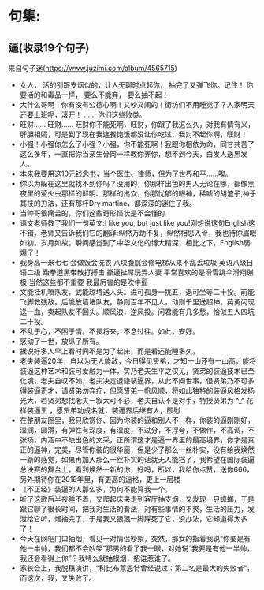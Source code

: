 # 句集:
## 逼(收录19个句子)
来自句子迷(https://www.juzimi.com/album/4565715) 
- 女人， 活的别跟支烟似的，让人无聊时点起你， 抽完了又弹飞你。记住！ 你要活的和毒品一样， 要么不能弃， 要么抽不起！ 
- 大什么哥啊！你有没有公德心啊！又吵又闹的！街坊们不用睡觉了？人家明天还要上班呢，滚开！ …… 你们这些败类。
- 旺财...... 旺财...... 旺财你不能死啊，旺财，你跟了我这么久，对我有情有义，肝胆相照，可是到了现在我连餐饱饭都没让你吃过，我对不起你啊，旺财！
- 小强！小强你怎么了小强？小强，你不能死啊！我跟你相依为命，同甘共苦了这么多年，一直把你当亲生骨肉一样教你养你，想不到今天，白发人送黑发人。
- 本来我要用这10元钱念书，当个医生、律师，但为了世界和平……唉。
- 你以为躲在这里就找不到你吗？没用的，你那样出色的男人无论在哪，都像黑夜里的萤火虫那样的鲜明、那样的出众，你那忧郁的眼神，稀嘘的胡渣子,神乎其技的刀法，还有那杯Dry martine，都深深的迷住了我。
- 当帅哥很痛苦的，你们这些奇形怪状是不会懂的
- 语文老师教了我们一句英文:I like you, but just like you!刚想说这句English这不错，老师又告诉我们它的翻译:纵然万劫不复，纵然相思入骨，我也待你眉眼如初，岁月如故。瞬间感觉到了中华文化的博大精深，相比之下，English弱爆了！
- 我身高一米七七 会做饭会洗衣 八块腹肌会修电梯从来不乱丢垃圾 英语八级日语二级 跆拳道黑带散打搏击 撕逼扯屌玩弄人妻 平常喜欢的是滑雪跳伞滑翔蹦极 当然这些都不重要 我最厉害的是吹牛逼
- 文能挂机喷队友，武能越塔送人头。进可孤身一挑五，退可坐等二十投。前能飞脚救残敌，后能放墙堵队友。静则百年不见人，动则千里送超神。英勇闪现送一血，卖起队友不回头。顺风浪，逆风投。问君能有几多愁，恰似五人四坑二十投。
- 不乱于心，不困于情。不畏将来，不念过往。如此，安好。
- 感动了一世，放纵了所有。
- 据说好多人早上看时间不是为了起床，而是看还能睡多久。
- 老夫装逼20年，自以为无人能敌，今日得见贤弟，才知一山还有一山高，能将装逼这种艺术和装可爱融为一体，实乃老夫生平之仅见，贤弟的装逼技术已至化境，老夫自叹不如，老夫决定退隐装逼界，从此不问世事，但贤弟乃不可多得装逼奇才，请贤弟勿弃疗，但愿贤弟一帆风顺，将如此独特的装逼风格发扬光大，若贤弟想找老夫一叙大可不必，老夫自认不是对手，特授贤弟为 ^_^ 花样装逼王 ，愿贤弟功成名就，装逼界后继有人，颇慰
- 在整朋友圈里，我只欣赏你、因为你装的逼和别人不一样，你装的逼刚刚好，湿润，圆滑，有弹性有深度，有湿度，不过分，不浮夸，不做作，不高调，不张扬，内涵中不缺出色的文采，正所谓这才是逼一界里的最高境界，你才是真正的逼神，完美，尽管你装的很华丽，但是少了那么一丝朴实，没有给我焕然一新的感觉，如果再加入那么一丝朴实的话就无人能挡了，我希望在国际装逼总决赛的舞台上，看到焕然一新的你，好吗，所以，我给你点赞，送你666，另外期待你在2019年里，有更高的逼格，更上一层楼
- 《不正经》装逼的人那么多，为何不能算我一个。
- 听了这歌后半夜睡不着，又爬起床来走到客厅抽支烟，又发现一只蟑螂，于是跟它聊了很长时间，把我对生活的看法，对有些事情的不爽，生活的压力，发泄给它听，烟抽完了，于是我又狠狠一脚踩死了它，没办法，它知道得太多了！
- 今天在网吧门口抽烟，看见一对情侣吵架，突然，那女的指着我说“你要是有他一半帅，我们都不会吵架”那男的看了我一眼，对她说“我要是有他一半帅，我还会看得上你”？我特么就抽根烟，招谁惹谁了。
- 家长会上，我脱稿演讲，“科比布莱恩特曾经说过：第二名是最大的失败者”，而这次，我，又失败了。